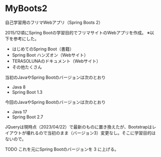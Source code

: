# MyBoots2
自己学習用のフリマWebアプリ（Spring Boots 2）

2015/12頃にSpring Bootの学習目的でフリマサイトのWebアプリを作成。
※以下を参考にした。
- はじめてのSpring Boot（書籍）
- Spring Boot ハンズオン（Webサイト）
- TERASOLUNAのドキュメント（Webサイト）
- その他たくさん

当初のJavaやSpring Bootのバージョンは次のとおり
- Java 8
- Spring Boot 1.3

今回のJavaやSpring Bootのバージョンは次のとおり
- Java 17
- Spring Boot 2.7

JQueryは現時点（2023/04/22）で最新のものに置き換えたが、Bootstrapはレイアウトが壊れるので当初のまま（バージョン3）変更なし。そこに学習目的はないので。

TODO これを元にSpring Bootのバージョンを 3 に上げる。
